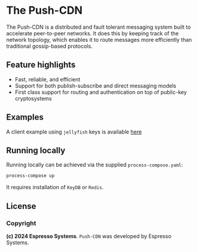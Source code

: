 # The Push-CDN

The Push-CDN is a distributed and fault tolerant messaging system built to accelerate peer-to-peer networks. It does this by keeping track of the network topology, which enables it to route messages more efficiently than traditional gossip-based protocols.

## Feature highlights
- Fast, reliable, and efficient
- Support for both publish-subscribe and direct messaging models
- First class support for routing and authentication on top of public-key cryptosystems

## Examples
A client example using `jellyfish` keys is available [here](./cdn-client/src/binaries/client.rs)

## Running locally
Running locally can be achieved via the supplied `process-compose.yaml`:
```bash
process-compose up
```

It requires installation of `KeyDB` or `Redis`.

## License
### Copyright
**(c) 2024 Espresso Systems**.
`Push-CDN` was developed by Espresso Systems. 
